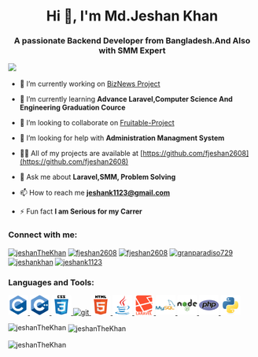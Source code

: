 <h1 align="center">Hi 👋, I'm Md.Jeshan Khan</h1>
<h3 align="center">A passionate Backend Developer from Bangladesh.And Also with SMM Expert</h3>

<img src="[image](https://github.com/user-attachments/assets/0e8a3f17-2c9c-42bf-be84-89ebec83f01e)
" width="3000px"> 

- 🔭 I’m currently working on [BizNews Project](https://github.com/jeshanTheKhan/BIZNEWS.git)

- 🌱 I’m currently learning **Advance Laravel,Computer Science And Engineering Graduation Cource**

- 👯 I’m looking to collaborate on [Fruitable-Project](https://fruitable.jeshankhan.com/)

- 🤝 I’m looking for help with **Administration Managment System**

- 👨‍💻 All of my projects are available at [https://github.com/fjeshan2608](https://github.com/fjeshan2608)

- 💬 Ask me about **Laravel,SMM, Problem Solving**

- 📫 How to reach me **jeshank1123@gmail.com**

- ⚡ Fun fact **I am Serious for my Carrer**

<h3 align="left">Connect with me:</h3>
<p align="left">
<a href="https://linkedin.com/in/jeshanTheKhan" target="blank"><img align="center" src="https://raw.githubusercontent.com/rahuldkjain/github-profile-readme-generator/master/src/images/icons/Social/linked-in-alt.svg" alt="jeshanTheKhan" height="30" width="40" /></a>
<a href="https://fb.com/jeshanTheKhan" target="blank"><img align="center" src="https://raw.githubusercontent.com/rahuldkjain/github-profile-readme-generator/master/src/images/icons/Social/facebook.svg" alt="fjeshan2608" height="30" width="40" /></a>
<a href="https://instagram.com/jeshanTheKhan" target="blank"><img align="center" src="https://raw.githubusercontent.com/rahuldkjain/github-profile-readme-generator/master/src/images/icons/Social/instagram.svg" alt="fjeshan2608" height="30" width="40" /></a>
<a href="https://www.hackerrank.com/jeshanTheKhan" target="blank"><img align="center" src="https://raw.githubusercontent.com/rahuldkjain/github-profile-readme-generator/master/src/images/icons/Social/hackerrank.svg" alt="granparadiso729" height="30" width="40" /></a>
<a href="https://codeforces.com/profile/jeshanTheKhan" target="blank"><img align="center" src="https://raw.githubusercontent.com/rahuldkjain/github-profile-readme-generator/master/src/images/icons/Social/codeforces.svg" alt="jeshankhan" height="30" width="40" /></a>
<a href="https://www.hackerearth.com/jeshanTheKhan" target="blank"><img align="center" src="https://raw.githubusercontent.com/rahuldkjain/github-profile-readme-generator/master/src/images/icons/Social/hackerearth.svg" alt="jeshank1123" height="30" width="40" /></a>
</p>

<h3 align="left">Languages and Tools:</h3>
<p align="left"> <a href="https://www.cprogramming.com/" target="_blank" rel="noreferrer"> <img src="https://raw.githubusercontent.com/devicons/devicon/master/icons/c/c-original.svg" alt="c" width="40" height="40"/> </a> <a href="https://www.w3schools.com/cpp/" target="_blank" rel="noreferrer"> <img src="https://raw.githubusercontent.com/devicons/devicon/master/icons/cplusplus/cplusplus-original.svg" alt="cplusplus" width="40" height="40"/> </a> <a href="https://www.w3schools.com/css/" target="_blank" rel="noreferrer"> <img src="https://raw.githubusercontent.com/devicons/devicon/master/icons/css3/css3-original-wordmark.svg" alt="css3" width="40" height="40"/> </a> <a href="https://git-scm.com/" target="_blank" rel="noreferrer"> <img src="https://www.vectorlogo.zone/logos/git-scm/git-scm-icon.svg" alt="git" width="40" height="40"/> </a> <a href="https://www.w3.org/html/" target="_blank" rel="noreferrer"> <img src="https://raw.githubusercontent.com/devicons/devicon/master/icons/html5/html5-original-wordmark.svg" alt="html5" width="40" height="40"/> </a> <a href="https://www.java.com" target="_blank" rel="noreferrer"> <img src="https://raw.githubusercontent.com/devicons/devicon/master/icons/java/java-original.svg" alt="java" width="40" height="40"/> </a> <a href="https://laravel.com/" target="_blank" rel="noreferrer"> <img src="https://raw.githubusercontent.com/devicons/devicon/master/icons/laravel/laravel-plain-wordmark.svg" alt="laravel" width="40" height="40"/> </a> <a href="https://www.mysql.com/" target="_blank" rel="noreferrer"> <img src="https://raw.githubusercontent.com/devicons/devicon/master/icons/mysql/mysql-original-wordmark.svg" alt="mysql" width="40" height="40"/> </a> <a href="https://nodejs.org" target="_blank" rel="noreferrer"> <img src="https://raw.githubusercontent.com/devicons/devicon/master/icons/nodejs/nodejs-original-wordmark.svg" alt="nodejs" width="40" height="40"/> </a> <a href="https://www.php.net" target="_blank" rel="noreferrer"> <img src="https://raw.githubusercontent.com/devicons/devicon/master/icons/php/php-original.svg" alt="php" width="40" height="40"/> </a> <a href="https://www.python.org" target="_blank" rel="noreferrer"> <img src="https://raw.githubusercontent.com/devicons/devicon/master/icons/python/python-original.svg" alt="python" width="40" height="40"/> </a> </p>

<p><img align="left" src="https://github-readme-stats.vercel.app/api/top-langs?username=jeshanTheKhan&show_icons=true&locale=en&layout=compact" alt="jeshanTheKhan" /></p>

<p>&nbsp;<img align="center" src="https://github-readme-stats.vercel.app/api?username=jeshanTheKhan&show_icons=true&locale=en" alt="jeshanTheKhan" /></p>

<p><img align="center" src="https://github-readme-streak-stats.herokuapp.com/?user=jeshanTheKhan&" alt="jeshanTheKhan" /></p>
